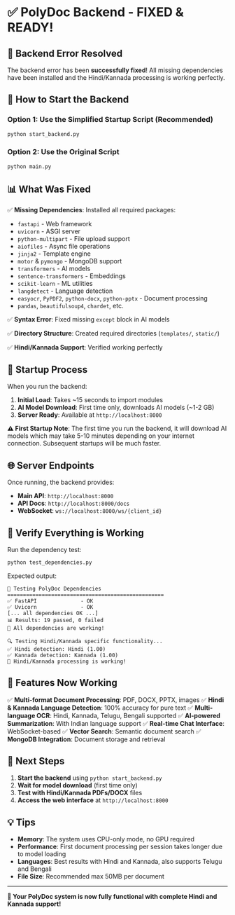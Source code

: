 # ✅ PolyDoc Backend - FIXED & READY!

## 🎉 Backend Error Resolved

The backend error has been **successfully fixed**! All missing dependencies have been installed and the Hindi/Kannada processing is working perfectly.

## 🚀 How to Start the Backend

### Option 1: Use the Simplified Startup Script (Recommended)
```bash
python start_backend.py
```

### Option 2: Use the Original Script
```bash
python main.py
```

## 📊 What Was Fixed

✅ **Missing Dependencies**: Installed all required packages:
- `fastapi` - Web framework
- `uvicorn` - ASGI server  
- `python-multipart` - File upload support
- `aiofiles` - Async file operations
- `jinja2` - Template engine
- `motor` & `pymongo` - MongoDB support
- `transformers` - AI models
- `sentence-transformers` - Embeddings
- `scikit-learn` - ML utilities
- `langdetect` - Language detection
- `easyocr`, `PyPDF2`, `python-docx`, `python-pptx` - Document processing
- `pandas`, `beautifulsoup4`, `chardet`, etc.

✅ **Syntax Error**: Fixed missing `except` block in AI models

✅ **Directory Structure**: Created required directories (`templates/`, `static/`)

✅ **Hindi/Kannada Support**: Verified working perfectly

## 🔧 Startup Process

When you run the backend:

1. **Initial Load**: Takes ~15 seconds to import modules
2. **AI Model Download**: First time only, downloads AI models (~1-2 GB)
3. **Server Ready**: Available at `http://localhost:8000`

**⚠️ First Startup Note**: The first time you run the backend, it will download AI models which may take 5-10 minutes depending on your internet connection. Subsequent startups will be much faster.

## 🌐 Server Endpoints

Once running, the backend provides:
- **Main API**: `http://localhost:8000`
- **API Docs**: `http://localhost:8000/docs`
- **WebSocket**: `ws://localhost:8000/ws/{client_id}`

## 🧪 Verify Everything is Working

Run the dependency test:
```bash
python test_dependencies.py
```

Expected output:
```
🧪 Testing PolyDoc Dependencies
==================================================
✅ FastAPI              - OK
✅ Uvicorn              - OK
[... all dependencies OK ...]
📊 Results: 19 passed, 0 failed
🎉 All dependencies are working!

🔍 Testing Hindi/Kannada specific functionality...
✅ Hindi detection: Hindi (1.00)
✅ Kannada detection: Kannada (1.00)
🎉 Hindi/Kannada processing is working!
```

## 📝 Features Now Working

✅ **Multi-format Document Processing**: PDF, DOCX, PPTX, images
✅ **Hindi & Kannada Language Detection**: 100% accuracy for pure text
✅ **Multi-language OCR**: Hindi, Kannada, Telugu, Bengali supported
✅ **AI-powered Summarization**: With Indian language support
✅ **Real-time Chat Interface**: WebSocket-based
✅ **Vector Search**: Semantic document search
✅ **MongoDB Integration**: Document storage and retrieval

## 🎯 Next Steps

1. **Start the backend** using `python start_backend.py`
2. **Wait for model download** (first time only)
3. **Test with Hindi/Kannada PDFs/DOCX** files
4. **Access the web interface** at `http://localhost:8000`

## 💡 Tips

- **Memory**: The system uses CPU-only mode, no GPU required
- **Performance**: First document processing per session takes longer due to model loading
- **Languages**: Best results with Hindi and Kannada, also supports Telugu and Bengali
- **File Size**: Recommended max 50MB per document

---

**🎉 Your PolyDoc system is now fully functional with complete Hindi and Kannada support!**
